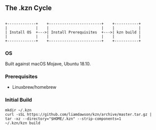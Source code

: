 
## The .kzn Cycle

```diagram

+-------------+    +------------------------+    +-----------+
|             |    |                        |    |           |
| Install OS  +--->| Install Prerequisites  +--->| kzn build |
|             |    |                        |    |           |
+-------------+    +------------------------+    +-----------+

```

### OS

Built against macOS Mojave, Ubuntu 18.10.

### Prerequisites

* Linuxbrew/homebrew

### Initial Build

```shell
mkdir ~/.kzn
curl -sSL https://github.com/liamdawson/kzn/archive/master.tar.gz | tar -xz --directory="$HOME/.kzn" --strip-components=1
~/.kzn/kzn build
```

